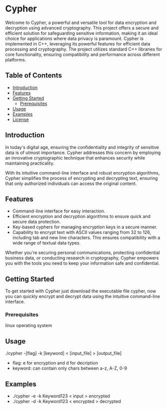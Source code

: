 # Cypher

Welcome to Cypher, a powerful and versatile tool for data encryption and decryption using advanced cryptography. This project offers a secure and efficient solution for safeguarding sensitive information, making it an ideal choice for applications where data privacy is paramount.
Cypher is implemented in C++, leveraging its powerful features for efficient data processing and cryptography. The project utilizes standard C++ libraries for core functionality, ensuring compatibility and performance across different platforms.

## Table of Contents
- [Introduction](#introduction)
- [Features](#features)
- [Getting Started](#getting-started)
  - [Prerequisites](#prerequisites)
- [Usage](#usage)
- [Examples](#examples)
- [License](#license)

## Introduction

In today's digital age, ensuring the confidentiality and integrity of sensitive data is of utmost importance. Cypher addresses this concern by employing an innovative  cryptographic technique that enhances security while maintaining practicality.

With its intuitive command-line interface and robust encryption algorithms, Cypher simplifies the process of encrypting and decrypting text, ensuring that only authorized individuals can access the original content.

## Features

- Command-line interface for easy interaction.
- Efficient encryption and decryption algorithms to ensure quick and secure data protection.
- Key-based cyphers for managing encryption keys in a secure manner.
- Capability to encrypt text with ASCII values ranging from 32 to 126, including tab and new line characters. This ensures compatibility with a wide range of textual data types.

Whether you're securing personal communications, protecting confidential business data, or conducting research in cryptography, Cypher empowers you with the tools you need to keep your information safe and confidential.

## Getting Started

To get started with Cypher just download the executable file cypher, now you can quickly encrypt and decrypt data using the intuitive command-line interface.

### Prerequisites

linux operating system

## Usage

./cypher -[flag] -k [keyword] < [input_file] > [output_file]
- flag: e for encryption and d for decription
- keyword: can contain only chars between a-z, A-Z, 0-9

## Examples

- ./cypher -e -k Keyword123 < input > encrypted
- ./cypher -d -k Keyword123 < encrypted > decrypted
